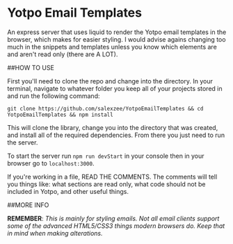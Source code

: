 Yotpo Email Templates
=======

An express server that uses liquid to render the Yotpo email templates in the browser, which makes for easier styling. I would advise agains changing too much in the snippets and templates unless you know which elements are and aren't read only (there are A LOT).

##HOW TO USE

First you'll need to clone the repo and change into the directory. In your terminal, navigate to whatever folder you keep all of your projects stored in and run the following command:

```shell
git clone https://github.com/salexzee/YotpoEmailTemplates && cd YotpoEmailTemplates && npm install
```

This will clone the library, change you into the directory that was created, and install all of the required dependencies. From there you just need to run the server.

To start the server run `npm run devStart` in your console then in your browser go to `localhost:3000`.

If you're working in a file, READ THE COMMENTS. The comments will tell you things like: what sections are read only, what code should not be included in Yotpo, and other useful things.

##MORE INFO

**REMEMBER**: *This is mainly for styling emails. Not all email clients support some of the advanced HTML5/CSS3 things modern browsers do. Keep that in mind when making alterations.*
